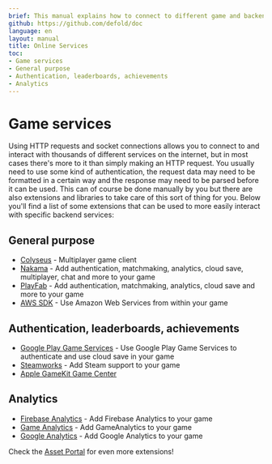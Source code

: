 ```yaml
---
brief: This manual explains how to connect to different game and backend services.
github: https://github.com/defold/doc
language: en
layout: manual
title: Online Services
toc:
- Game services
- General purpose
- Authentication, leaderboards, achievements
- Analytics
---
```


# Game services

Using HTTP requests and socket connections allows you to connect to and interact with thousands of different services on the internet, but in most cases there's more to it than simply making an HTTP request. You usually need to use some kind of authentication, the request data may need to be formatted in a certain way and the response may need to be parsed before it can be used. This can of course be done manually by you but there are also extensions and libraries to take care of this sort of thing for you. Below you'll find a list of some extensions that can be used to more easily interact with specific backend services:

## General purpose
* [Colyseus](https://defold.com/assets/colyseus/) - Multiplayer game client
* [Nakama](https://defold.com/assets/nakama/) - Add authentication, matchmaking, analytics, cloud save, multiplayer, chat and more to your game
* [PlayFab](https://defold.com/assets/playfabsdk/) - Add authentication, matchmaking, analytics, cloud save and more to your game
* [AWS SDK](https://github.com/britzl/aws-sdk-lua) - Use Amazon Web Services from within your game

## Authentication, leaderboards, achievements
* [Google Play Game Services](https://defold.com/assets/googleplaygameservices/) - Use Google Play Game Services to authenticate and use cloud save in your game
* [Steamworks](https://defold.com/assets/steamworks/) - Add Steam support to your game
* [Apple GameKit Game Center](https://defold.com/assets/gamekit/)

## Analytics
* [Firebase Analytics](https://defold.com/assets/googleanalyticsforfirebase/) - Add Firebase Analytics to your game
* [Game Analytics](https://gameanalytics.com/docs/item/defold-sdk) - Add GameAnalytics to your game
* [Google Analytics](https://defold.com/assets/gameanalytics/) - Add Google Analytics to your game

Check the [Asset Portal](https://www.defold.com/assets/) for even more extensions!